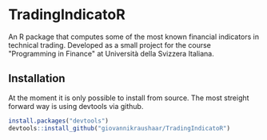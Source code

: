 # TradingIndicatoR
An R package that computes some of the most known financial indicators in technical trading. Developed as a small project for the course "Programming in Finance" at Università della Svizzera Italiana.

## Installation
At the moment it is only possible to install from source. The most streight forward way is using devtools via github.

```r
install.packages("devtools")
devtools::install_github("giovannikraushaar/TradingIndicatoR")
```